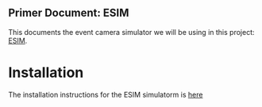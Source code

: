 ## Primer Document: ESIM
This documents the event camera simulator we will be using in this project: [ESIM](https://github.com/uzh-rpg/rpg_esim).

# Installation
The installation instructions for the ESIM simulatorm is [here](https://github.com/uzh-rpg/rpg_esim/wiki/Installation)
